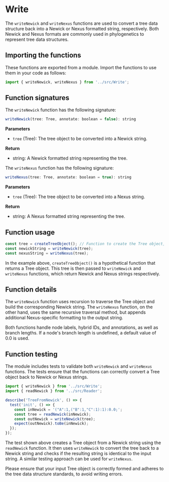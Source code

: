 # Write

The `writeNewick` and `writeNexus` functions are used to convert a tree data structure back into a Newick or Nexus formatted string, respectively. Both Newick and Nexus formats are commonly used in phylogenetics to represent tree data structures.

## Importing the functions

These functions are exported from a module. Import the functions to use them in your code as follows:

```javascript
import { writeNewick, writeNexus } from '../src/Write';
```

## Function signatures

The `writeNewick` function has the following signature:

```javascript
writeNewick(tree: Tree, annotate: boolean = false): string
```

**Parameters**

- `tree` (Tree): The tree object to be converted into a Newick string.

**Return**

- string: A Newick formatted string representing the tree.

The `writeNexus` function has the following signature:

```javascript
writeNexus(tree: Tree, annotate: boolean = true): string
```

**Parameters**

- `tree` (Tree): The tree object to be converted into a Nexus string.

**Return**

- string: A Nexus formatted string representing the tree.

## Function usage

```javascript
const tree = createTreeObject(); // Function to create the Tree object, not provided
const newickString = writeNewick(tree);
const nexusString = writeNexus(tree);
```

In the example above, `createTreeObject()` is a hypothetical function that returns a Tree object. This tree is then passed to `writeNewick` and `writeNexus` functions, which return Newick and Nexus strings respectively.

## Function details

The `writeNewick` function uses recursion to traverse the Tree object and build the corresponding Newick string. The `writeNexus` function, on the other hand, uses the same recursive traversal method, but appends additional Nexus-specific formatting to the output string.

Both functions handle node labels, hybrid IDs, and annotations, as well as branch lengths. If a node's branch length is undefined, a default value of 0.0 is used.

## Function testing

The module includes tests to validate both `writeNewick` and `writeNexus` functions. The tests ensure that the functions can correctly convert a Tree object back to Newick or Nexus strings.

```javascript
import { writeNewick } from '../src/Write';
import { readNewick } from '../src/Reader';

describe('TreeFromNewick', () => {
  test('init', () => {
    const inNewick = '("A":1,("B":1,"C":1):1):0.0;';
    const tree = readNewick(inNewick);
    const outNewick = writeNewick(tree);
    expect(outNewick).toBe(inNewick);
  });
});
```

The test shown above creates a Tree object from a Newick string using the `readNewick` function. It then uses `writeNewick` to convert the tree back to a Newick string and checks if the resulting string is identical to the input string. A similar testing approach can be used for `writeNexus`.

Please ensure that your input Tree object is correctly formed and adheres to the tree data structure standards, to avoid writing errors.
